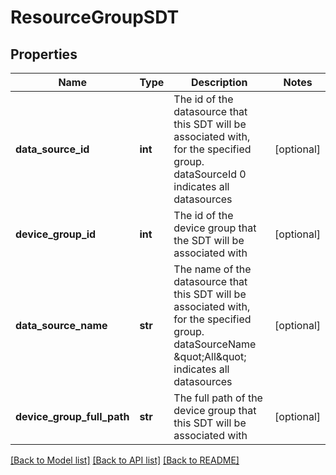 # ResourceGroupSDT

## Properties
Name | Type | Description | Notes
------------ | ------------- | ------------- | -------------
**data_source_id** | **int** | The id of the datasource that this SDT will be associated with, for the specified group. dataSourceId 0 indicates all datasources | [optional] 
**device_group_id** | **int** | The id of the device group that the SDT will be associated with | [optional] 
**data_source_name** | **str** | The name of the datasource that this SDT will be associated with, for the specified group. dataSourceName \&quot;All\&quot; indicates all datasources | [optional] 
**device_group_full_path** | **str** | The full path of the device group that this SDT will be associated with | [optional] 

[[Back to Model list]](../README.md#documentation-for-models) [[Back to API list]](../README.md#documentation-for-api-endpoints) [[Back to README]](../README.md)



